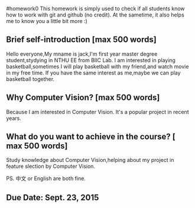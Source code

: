#homework0
This homework is simply used to check if all students know how to work with git and github (no credit).
At the sametime, it also helps me to know you a little bit more :)

## Brief self-introduction [max 500 words]

Hello everyone,My mname is jack,I'm first year master degree student,stydying in NTHU EE from BIIC Lab.
I am interested in playing basketball,sometimes I will play basketball with my friend,and watch movie in my free time.
If you have the same interest as me,maybe we can play basketball together.

## Why Computer Vision? [max 500 words]

Because I am interested in Computer Vision. It's a popular project in recent years.
 
## What do you want to achieve in the course? [ max 500 words]
 
Study knowledge about Computer Vision,helping about my project in feature slection by Computer Vision.


PS. 中文 or English are both fine.

## Due Date: Sept. 23, 2015
